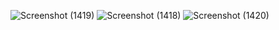 ![Screenshot (1419)](https://user-images.githubusercontent.com/40563397/93181643-4f6ccd00-f756-11ea-9f2c-859b84056725.png)
![Screenshot (1418)](https://user-images.githubusercontent.com/40563397/93181667-55fb4480-f756-11ea-971d-45f8c2a3d49b.png)
![Screenshot (1420)](https://user-images.githubusercontent.com/40563397/93181689-5f84ac80-f756-11ea-89db-ec4bffcd7e79.png)
